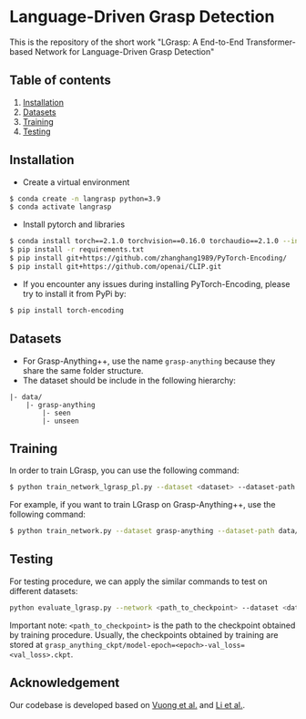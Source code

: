 # Language-Driven Grasp Detection
This is the repository of the short work "LGrasp: A End-to-End Transformer-based Network
for Language-Driven Grasp Detection"

## Table of contents
   1. [Installation](#installation)
   1. [Datasets](#datasets)
   1. [Training](#training)
   1. [Testing](#testing)

## Installation
- Create a virtual environment
```bash
$ conda create -n langrasp python=3.9
$ conda activate langrasp
```

- Install pytorch and libraries
```bash
$ conda install torch==2.1.0 torchvision==0.16.0 torchaudio==2.1.0 --index-url https://download.pytorch.org/whl/cu121
$ pip install -r requirements.txt
$ pip install git+https://github.com/zhanghang1989/PyTorch-Encoding/
$ pip install git+https://github.com/openai/CLIP.git
```

- If you encounter any issues during installing PyTorch-Encoding, please try to install it from PyPi by:
```bash
$ pip install torch-encoding
```


## Datasets
- For Grasp-Anything++, use the name `grasp-anything` because they share the same folder structure.
- The dataset should be include in the following hierarchy:
```
|- data/
    |- grasp-anything
        |- seen
        |- unseen
```

## Training
In order to train LGrasp, you can use the following command:
```bash
$ python train_network_lgrasp_pl.py --dataset <dataset> --dataset-path <dataset> --description <your_description> --use-depth 0
```
For example, if you want to train LGrasp on Grasp-Anything++, use the following command:
```bash
$ python train_network.py --dataset grasp-anything --dataset-path data/grasp-anything --description training_grasp_anything --use-depth 0
```

## Testing
For testing procedure, we can apply the similar commands to test on different datasets:
```bash
python evaluate_lgrasp.py --network <path_to_checkpoint> --dataset <dataset> --dataset-path data/<dataset> --iou-eval
```
Important note: `<path_to_checkpoint>` is the path to the checkpoint obtained by training procedure. Usually, the checkpoints obtained by training are stored at `grasp_anything_ckpt/model-epoch=<epoch>-val_loss=<val_loss>.ckpt`. 


## Acknowledgement
Our codebase is developed based on [Vuong et al.](https://github.com/andvg3/Grasp-Anything) and [Li et al.](https://github.com/isl-org/lang-seg).
